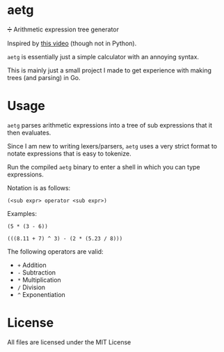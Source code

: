 # aetg
➗ Arithmetic expression tree generator

Inspired by [this video](https://www.youtube.com/watch?v=7tCNu4CnjVc) (though not in Python).

`aetg` is essentially just a simple calculator with an annoying syntax.

This is mainly just a small project I made to get experience with making trees (and parsing) in Go.

# Usage
`aetg` parses arithmetic expressions into a tree of sub expressions that it then evaluates.

Since I am new to writing lexers/parsers, `aetg` uses a very strict format to notate expressions that is easy to tokenize.

Run the compiled `aetg` binary to enter a shell in which you can type expressions.

Notation is as follows:

`(<sub expr> operator <sub expr>)`

Examples:

`(5 * (3 - 6))`

`(((8.11 + 7) ^ 3) - (2 * (5.23 / 8)))`

The following operators are valid:
* `+` Addition
* `-` Subtraction
* `*` Multiplication
* `/` Division
* `^` Exponentiation

# License
All files are licensed under the MIT License
